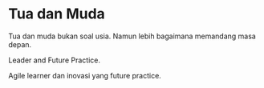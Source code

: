 # Tua dan Muda

Tua dan muda bukan soal usia. Namun lebih bagaimana memandang masa depan. 

Leader and Future Practice.

Agile learner dan inovasi yang future practice. 

